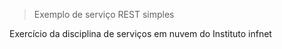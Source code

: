 > Exemplo de serviço REST simples

Exercício da disciplina de serviços em nuvem do Instituto infnet  
